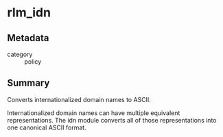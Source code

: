 # rlm_idn
## Metadata
<dl>
  <dt>category</dt><dd>policy</dd>
</dl>

## Summary
Converts internationalized domain names to ASCII.

Internationalized domain names can have multiple equivalent representations. The idn module converts all of those
representations into one canonical ASCII format.
